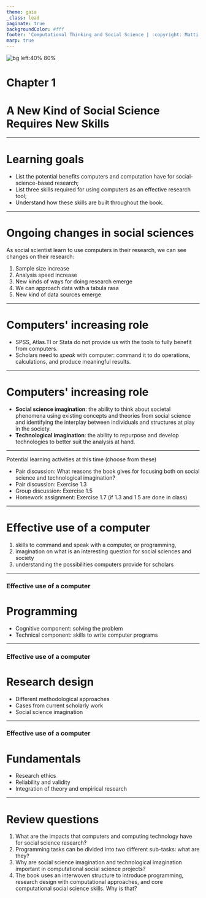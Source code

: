 ```yaml
---
theme: gaia
_class: lead
paginate: true
backgroundColor: #fff
footer: 'Computational Thinking and Social Science | :copyright: Matti Nelimarkka | 2023 | Sage Publishing'
marp: true
---
```


<style>
footer {
  font-size: small;
}
</style>

![bg left:40% 80%](./cover.png)

# Chapter 1
# A New Kind of Social Science Requires New Skills

---

# Learning goals

- List the potential benefits computers and computation have for social-science-based
research;
- List three skills required for using computers as an effective research tool;
- Understand how these skills are built throughout the book.

---

# Ongoing changes in social sciences

As social scientist learn to use computers in their research, we can see changes on their research:

1) Sample size increase
1) Analysis speed increase
1) New kinds of ways for doing research emerge
1) We can approach data with a tabula rasa
1) New kind of data sources emerge

---

# Computers' increasing role

* SPSS, Atlas.TI or Stata do not provide us with the tools to fully benefit from computers.
* Scholars need to _speak_ with computer: command it to do operations, calculations, and produce meaningful results.

---

# Computers' increasing role

* **Social science imagination**: the ability to think about societal phenomena using existing concepts and theories from social science and identifying the interplay between individuals and structures at play in the society.
* **Technological imagination**: the ability to repurpose and develop technologies to better suit the analysis at hand.

---

Potential learning activities at this time (choose from these)

* Pair discussion: What reasons the book gives for focusing both on social science and technological imagination?
* Pair discussion: Exercise 1.3
* Group discussion: Exercise 1.5
* Homework assignment: Exercise 1.7 (if 1.3 and 1.5 are done in class)

---

# Effective use of a computer

1) skills to command and speak with a computer, or programming,
1) imagination on what is an interesting question for social sciences and society
1) understanding the possibilities computers provide for scholars

---

### Effective use of a computer
# Programming
* Cognitive component: solving the problem
* Technical component: skills to write computer programs

---

### Effective use of a computer
# Research design
* Different methodological approaches
* Cases from current scholarly work
* Social science imagination

---

### Effective use of a computer
# Fundamentals
* Research ethics
* Reliability and validity
* Integration of theory and empirical research

---

# Review questions

1. What are the impacts that computers and computing technology have for social science research?
1. Programming tasks can be divided into two different sub-tasks: what are they?
1. Why are social science imagination and technological imagination important in computational social science projects?
1. The book uses an interwoven structure to introduce programming, research design with computational approaches, and core computational social science skills. Why is that?